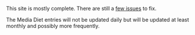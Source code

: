 This site is mostly complete. There are still a [few issues](https://github.com/mttjj/mttjj.github.io/issues) to fix.

The Media Diet entries will not be updated daily but will be updated at least monthly and possibly more frequently.